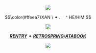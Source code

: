 <p align="center">
<img src="https://files.catbox.moe/am2tyu.png"/>
</p>
<p align="center">
$$\color{#ffeea7}XAN \  ✦ . 　⁺ HE/HIM $$ 
</p>
<p align="center">
<img src="https://64.media.tumblr.com/68378b1dd3dc46174de12564688d5c50/037ed6f8767dea16-1f/s640x960/bb0f0e4e04dbc4314d08a0e3caa21a17be1d25de.gifv"/>
</p>

<div align="center">

[***RENTRY***](https://rentry.co/weza)  ✦  [***RETROSPRING***](https://retrospring.net/@darkspace)/[***ATABOOK***](https://lullaby.atabook.org)
<p align="center">
<img src="https://files.catbox.moe/0z3da4.png"/>
</p>

